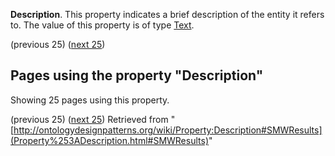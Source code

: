 __Description__. This property indicates a brief description of the entity it refers to.
The value of this property is of type [Text](../Type/Text.md "Type:Text").




  

(previous 25) ([next 25](index.php@title=Property%253ADescription&from=AOS+AGROVOC+Concept+Server+fundation+ontology+model%252FhasTranslation.html#SMWResults "Property:Description"))
## Pages using the property "Description"


Showing 25 pages using this property.


(previous 25) ([next 25](index.php@title=Property%253ADescription&from=AOS+AGROVOC+Concept+Server+fundation+ontology+model%252FhasTranslation.html#SMWResults "Property:Description"))
Retrieved from "[http://ontologydesignpatterns.org/wiki/Property:Description#SMWResults](Property%253ADescription.html#SMWResults)"